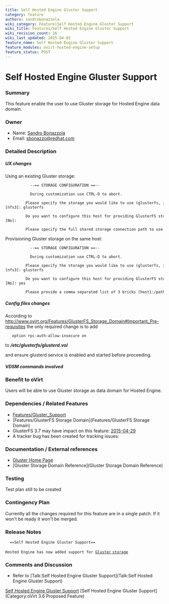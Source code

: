 ```yaml
---
title: Self Hosted Engine Gluster Support
category: feature
authors: sandrobonazzola
wiki_category: Feature|Self Hosted Engine Gluster Support
wiki_title: Features/Self Hosted Engine Gluster Support
wiki_revision_count: 16
wiki_last_updated: 2015-04-03
feature_name: Self Hosted Engine Gluster Support
feature_modules: ovirt-hosted-engine-setup
feature_status: POST
---
```


# Self Hosted Engine Gluster Support

### Summary

This feature enable the user to use Gluster storage for Hosted Engine data domain.

### Owner

*   Name: [ Sandro Bonazzola](User:SandroBonazzola)
*   Email: <sbonazzo@redhat.com>

### Detailed Description

##### UX changes

Using an existing Gluster storage:

               --== STORAGE CONFIGURATION ==--
              
               During customization use CTRL-D to abort.
               Please specify the storage you would like to use (glusterfs, iscsi, nfs3, nfs4)[nfs3]: glusterfs 
               Do you want to configure this host for providing GlusterFS storage (requires 3 bricks)? (Yes, No)[No]: 
               Please specify the full shared storage connection path to use (example: host:/path): 192.168.1.107:/hosted_engine_glusterfs

Provisioning Gluster storage on the same host:

               --== STORAGE CONFIGURATION ==--
              
               During customization use CTRL-D to abort.
               Please specify the storage you would like to use (glusterfs, iscsi, nfs3, nfs4)[nfs3]: glusterfs
               Do you want to configure this host for providing GlusterFS storage (requires 3 bricks)? (Yes, No)[No]: yes
               Please provide a comma separated list of 3 bricks (host1:/path1,host2:/path2,host3:/path3): 192.168.1.5:/he,192.168.1.6:/he,192.168.1.7:/he

##### Config files changes

According to <http://www.ovirt.org/Features/GlusterFS_Storage_Domain#Important_Pre-requisites> the only required change is to add

       option rpc-auth-allow-insecure on

to ***/etc/glusterfs/glusterd.vol***

and ensure glusterd service is enabled and started before proceeding.

##### VDSM commands involved

### Benefit to oVirt

Users will be able to use Gluster storage as data domain for Hosted Engine.

### Dependencies / Related Features

*   [Features/Gluster_Support](Features/Gluster_Support)
*   [Features/GlusterFS Storage Domain](Features/GlusterFS Storage Domain)
*   GlusterFS 3.7 may have impact on this feature: [2015-04-29](http://www.gluster.org/community/documentation/index.php/Planning37)
*   A tracker bug has been created for tracking issues:

### Documentation / External references

*   [Gluster Home Page](http://www.gluster.org/)
*   [Gluster Storage Domain Reference](Gluster Storage Domain Reference)

### Testing

Test plan still to be created

### Contingency Plan

Currently all the changes required for this feature are in a single patch. If it won't be ready it won't be merged.

### Release Notes

      ==Self Hosted Engine Gluster Support==
`Hosted Engine has now added support for `[`Gluster` `storage`](Features/Self_Hosted_Engine_Gluster_Support)

### Comments and Discussion

*   Refer to [Talk:Self Hosted Engine Gluster Support](Talk:Self Hosted Engine Gluster Support)

[Self Hosted Engine Gluster Support](Category:Feature) [Self Hosted Engine Gluster Support](Category:oVirt 3.6 Proposed Feature)
